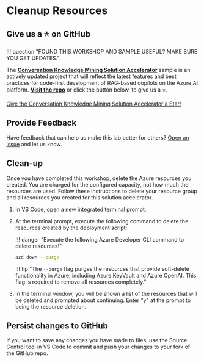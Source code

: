 # Cleanup Resources

## Give us a ⭐️ on GitHub

!!! question "FOUND THIS WORKSHOP AND SAMPLE USEFUL? MAKE SURE YOU GET UPDATES."

The **[Conversation Knowledge Mining Solution Accelerator](https://github.com/microsoft/Conversation-Knowledge-Mining-Solution-Accelerator)** sample is an actively updated project that will reflect the latest features and best practices for code-first development of RAG-based copilots on the Azure AI platform. **[Visit the repo](https://github.com/microsoft/Conversation-Knowledge-Mining-Solution-Accelerator)** or click the button below, to give us a ⭐️.

<!-- Place this tag where you want the button to render. -->
<a class="github-button" href="https://github.com/microsoft/Conversation-Knowledge-Mining-Solution-Accelerator" data-color-scheme="no-preference: light; light: light; dark: dark;" data-size="large" data-show-count="true" aria-label="Star Conversation Knowledge Mining on GitHub"> Give the Conversation Knowledge Mining Solution Accelerator a Star!</a>

## Provide Feedback

Have feedback that can help us make this lab better for others? [Open an issue](https://github.com/microsoft/Conversation-Knowledge-Mining-Solution-Accelerator/issues) and let us know.

## Clean-up

Once you have completed this workshop, delete the Azure resources you created. You are charged for the configured capacity, not how much the resources are used. Follow these instructions to delete your resource group and all resources you created for this solution accelerator.

1. In VS Code, open a new integrated terminal prompt.

2. At the terminal prompt, execute the following command to delete the resources created by the deployment script:

    !!! danger "Execute the following Azure Developer CLI command to delete resources!"

    ```bash title=""
    azd down --purge
    ```

    !!! tip "The `--purge` flag purges the resources that provide soft-delete functionality in Azure, including Azure KeyVault and Azure OpenAI. This flag is required to remove all resources completely."

3. In the terminal window, you will be shown a list of the resources that will be deleted and prompted about continuing. Enter "y" at the prompt to being the resource deletion.

## Persist changes to GitHub

If you want to save any changes you have made to files, use the Source Control tool in VS Code to commit and push your changes to your fork of the GitHub repo.
